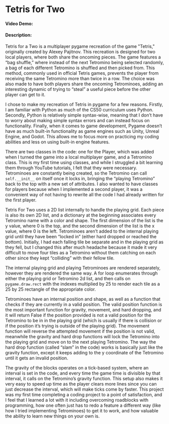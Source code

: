 # Tetris for Two
#### Video Demo:  <URL HERE>
#### Description:
Tetris for a Two is a multiplayer pygame recreation of the game "Tetris," originally created by Alexey Pajitnov. This recreation is designed for two local players, where both share the oncoming pieces. The game features a “bag shuffle,” where instead of the next Tetromino being selected randomly, a bag of each different Tetromino is shuffled and then picked from. This method, commonly used in official Tetris games, prevents the player from receiving the same Tetromino more than twice in a row. The choice was also made to have both players share the oncoming Tetrominoes, adding an interesting dynamic of trying to “steal” a useful piece before the other player can get to it.

I chose to make my recreation of Tetris in pygame for a few reasons. Firstly, I am familiar with Python as much of the CS50 curriculum uses Python. Secondly, Python is relatively simple syntax-wise, meaning that I don’t have to worry about making simple syntax errors and can instead focus on functionality. Finally, when it comes to game development, Pygame doesn’t have as much built-in functionality as game engines such as Unity, Unreal Engine, and Godot. This allows me to focus more on practicing my coding abilities and less on using built-in engine features.

There are two classes in the code: one for the Player, which was added when I turned the game into a local multiplayer game, and a Tetromino class. This is my first time using classes, and while I struggled a bit learning them through YouTube tutorials, I felt that they were necessary. Tetrominoes are constantly being created, so the Tetromino can call `self.__init__` on itself once it locks in, bringing the “playing Tetromino” back to the top with a new set of attributes. I also wanted to have classes for players because when I implemented a second player, it was a convenient way of not having to rewrite all the code I had already written for the first player.

Tetris For Two uses a 2D list internally to handle the playing grid. Each piece is also its own 2D list, and a dictionary at the beginning associates every Tetromino name with a color and shape. The first dimension of the list is the y value, where 0 is the top, and the second dimension of the list is the x value, where 0 is the left. Tetrominoes aren’t added to the internal playing grid until they have been “locked in” (either hard dropped or reached the bottom). Initially, I had each falling tile be separate and in the playing grid as they fell, but I changed this after much headache because it made it very difficult to move four tiles as a Tetromino without them catching on each other since they kept “colliding” with their fellow tile.

The internal playing grid and playing Tetrominoes are rendered separately, however they are rendered the same way. A for loop enumerates through either the playing grid or Tetromino 2d list, and then calls on `pygame.draw.rect` with the indexes multiplied by 25 to render each tile as a 25 by 25 rectangle of the appropriate color.

Tetrominoes have an internal position and shape, as well as a function that checks if they are currently in a valid position. The valid position function is the most important function for gravity, movement, and hard dropping, and it will return False if the position provided is not a valid position for the Tetromino to be in in the playing grid (which is usually if there is collision or if the position it’s trying is outside of the playing grid). The movement function will reverse the attempted movement if the position is not valid, meanwhile the gravity and hard drop functions will lock the Tetromino into the playing grid and move on to the next playing Tetromino. The way the hard drop function (called “slam” in the code) works is basically just like the gravity function, except it keeps adding to the y coordinate of the Tetromino until it gets an invalid position.

The gravity of the blocks operates on a tick-based system, where an interval is set in the code, and every time the game time is divisible by that interval, it calls on the Tetromino’s gravity function. This setup also makes it very easy to speed up time as the player clears more lines since you can just decrease the interval, which will make ticks come by faster.
This project was my first time completing a coding project to a point of satisfaction, and I feel that I learned a lot with it including overcoming roadblocks with programming, how one often just has to redo a feature a different way (like how I tried implementing Tetrominoes) to get it to work, and how valuable the ability to learn new things on your own is.
